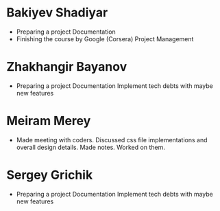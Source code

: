 # Bakiyev Shadiyar
* Preparing a project Documentation
* Finishing the course by Google (Corsera) Project Management
# Zhakhangir Bayanov
* Preparing a project Documentation	Implement tech debts with maybe new features
# Meiram Merey
* Made meeting with coders. Discussed css file implementations and overall design details. Made notes. Worked on them.

# Sergey Grichik 
* Preparing a project Documentation	Implement tech debts with maybe new features
